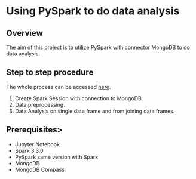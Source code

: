 # Using PySpark to do data analysis

## Overview

The aim of this project is to utilize PySpark with connector MongoDB to do data analysis. 

## Step to step procedure
The whole process can be accessed [here](https://github.com/emmanguyen102/Data-Engineer-portfolio/blob/main/5.%20Apache%20Spark/Batch_processing_PySpark.ipynb).
1. Create Spark Session with connection to MongoDB.
2. Data preprocessing.
3. Data Analysis on single data frame and from joining data frames.

## Prerequisites>
- Jupyter Notebook
- Spark 3.3.0
- PySpark same version with Spark
- MongoDB
- MongoDB Compass


